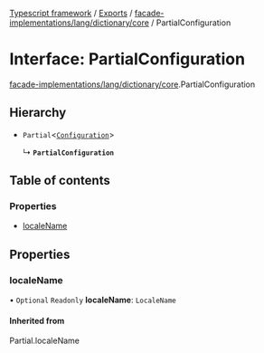 [Typescript framework](../index.md) / [Exports](../modules.md) / [facade-implementations/lang/dictionary/core](../modules/facade_implementations_lang_dictionary_core.md) / PartialConfiguration

# Interface: PartialConfiguration

[facade-implementations/lang/dictionary/core](../modules/facade_implementations_lang_dictionary_core.md).PartialConfiguration

## Hierarchy

- `Partial`<[`Configuration`](facade_implementations_lang_dictionary_core.Configuration.md)\>

  ↳ **`PartialConfiguration`**

## Table of contents

### Properties

- [localeName](facade_implementations_lang_dictionary_core.PartialConfiguration.md#localename)

## Properties

### localeName

• `Optional` `Readonly` **localeName**: `LocaleName`

#### Inherited from

Partial.localeName
